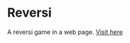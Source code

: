# Reversi
A reversi game in a web page.
<a href="http://functionadvanced.github.io/Reversi/">Visit here</a>
